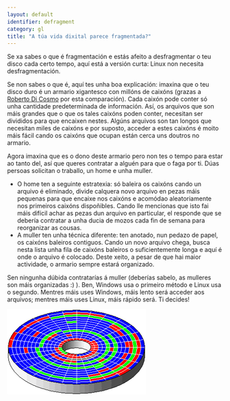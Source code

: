 ```yaml
---
layout: default
identifier: defragment
category: gl
title: "A túa vida dixital parece fragmentada?"
---
```


Se xa sabes o que é fragmentación e estás afeito a desfragmentar o teu disco cada certo tempo, aquí está a versión curta: Linux non necesita desfragmentación.

Se non sabes o que é, aquí tes unha boa explicación: imaxina que o teu disco duro é un armario xigantesco con millóns de caixóns (grazas a <a href="http://www.pps.jussieu.fr/~dicosmo/">Roberto 
Di Cosmo</a> por esta comparación). Cada caixón pode conter só unha cantidade predeterminada de información. Así, os arquivos que son máis grandes que o que os tales caixóns poden conter, necesitan ser divididos para que encaixen nestes. Algúns arquivos son tan longos que necesitan miles de caixóns e por suposto, acceder a estes caixóns é moito máis fácil cando os caixóns que ocupan están cerca uns doutros no armario.

Agora imaxina que es o dono deste armario pero non tes o tempo para estar ao tanto del, así que queres contratar a alguén para que o faga por ti. Dúas persoas solicitan o traballo, un home e unha muller.

<ul>

<li>O home ten a seguinte estratexia: só baleira os caixóns cando un arquivo é eliminado, divide calquera novo arquivo en pezas máis pequenas para que encaixe nos caixóns e acomódao aleatoriamente nos primeiros caixóns dispoñibles. Cando lle mencionas que isto fai máis difícil achar as pezas dun arquivo en particular, el responde que se debería contratar a unha ducia de mozos cada fin de semana para reorganizar as cousas.</li>

<li>A muller ten unha técnica diferente: ten anotado, nun pedazo de papel, os caixóns baleiros contiguos. Cando un novo arquivo chega, busca nesta lista unha fila de caixóns baleiros o suficientemente longa e aquí é onde o arquivo é colocado. Deste xeito, a pesar de que hai maior actividade, o armario sempre estará organizado.</li>

</ul>

Sen ningunha dúbida contratarías á muller (deberías sabelo, as mulleres son máis organizadas :) ). Ben, Windows usa o primeiro método e Linux usa o segundo. Mentres máis uses Windows, máis lento será acceder aos arquivos; mentres máis uses Linux, máis rápido será.
Ti decides!

<img src="/img/defragment.png" />




